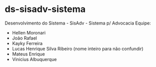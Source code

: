 # ds-sisadv-sistema
Desenvolvimento do Sistema - SisAdv - Sistema p/ Advocacia
Equipe:
- Hellen Moronari
- João Rafael
- Kayky Ferreira
- Lucas Henrique Silva Ribeiro (nome inteiro para não confundir)
- Mateus Enrique
- Vinicius Albuquerque
